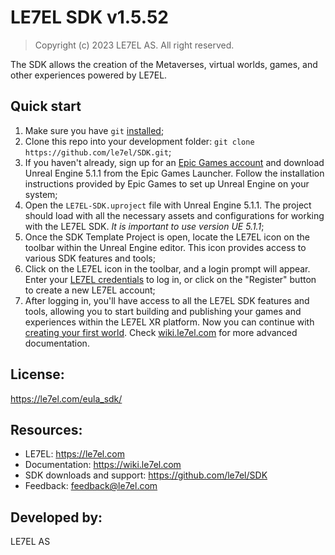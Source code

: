 ﻿# LE7EL SDK v1.5.52

> Copyright (c) 2023 LE7EL AS. All right reserved.

The SDK allows the creation of the Metaverses, virtual worlds, games, and other experiences powered by LE7EL.

## Quick start

1. Make sure you have `git` [installed](https://git-scm.com/book/en/v2/Getting-Started-Installing-Git);
2. Clone this repo into your development folder: `git clone https://github.com/le7el/SDK.git`;
3. If you haven't already, sign up for an [Epic Games account](https://www.unrealengine.com/en-US) and download Unreal Engine 5.1.1 from the Epic Games Launcher. Follow the installation instructions provided by Epic Games to set up Unreal Engine on your system;
4. Open the `LE7EL-SDK.uproject` file with Unreal Engine 5.1.1. The project should load with all the necessary assets and configurations for working with the LE7EL SDK. _It is important to use version UE 5.1.1_;
5. Once the SDK Template Project is open, locate the LE7EL icon on the toolbar within the Unreal Engine editor. This icon provides access to various SDK features and tools;
6. Click on the LE7EL icon in the toolbar, and a login prompt will appear. Enter your [LE7EL credentials](https://le7el.com/login) to log in, or click on the "Register" button to create a new LE7EL account;
7. After logging in, you'll have access to all the LE7EL SDK features and tools, allowing you to start building and publishing your games and experiences within the LE7EL XR platform. Now you can continue with [creating your first world](https://wiki.le7el.com/en/Create_your_first_World). Check [wiki.le7el.com](https://wiki.le7el.com) for more advanced documentation.

## License:

https://le7el.com/eula_sdk/

## Resources:

* LE7EL: https://le7el.com
* Documentation: https://wiki.le7el.com
* SDK downloads and support: https://github.com/le7el/SDK
* Feedback: feedback@le7el.com

## Developed by:

LE7EL AS
